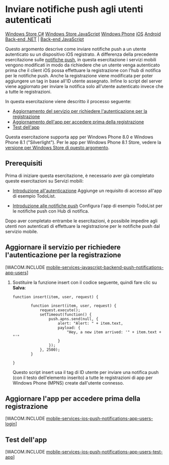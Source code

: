 <properties linkid="/documentation/articles/mobile-services-javascript-backend-windows-phone-push-notifications-app-users" pageTitle="Send push notifications to authenticated users" metaKeywords="push notifications, authentication, users, Notification Hubs, Mobile Services" description="Learn how to send push notifications to specific " metaCanonical="" services="mobile-services,notification-hubs" documentationCenter="Mobile" title="Get started with authentication in Mobile Services" authors="glenga" solutions="Mobile" manager="" editor="" />

<tags ms.service="mobile-services" ms.workload="mobile" ms.tgt_pltfrm="mobile-ios" ms.devlang="objective-c" ms.topic="article" ms.date="01/01/1900" ms.author="glenga"></tags>

# Inviare notifiche push agli utenti autenticati

<div class="dev-center-tutorial-selector sublanding">
<a href="/it-it/documentation/articles/mobile-services-javascript-backend-windows-store-dotnet-push-notifications-app-users" title="Windows Store C#">Windows Store C#</a>
<a href="/it-it/documentation/articles/mobile-services-javascript-backend-windows-store-javascript-push-notifications-app-users" title="Windows Store JavaScript">Windows Store JavaScript</a>
<a href="/it-it/documentation/articles/mobile-services-javascript-backend-windows-phone-push-notifications-app-users" title="Windows Phone" >Windows Phone</a>
<a href="/it-it/documentation/articles/mobile-services-javascript-backend-ios-push-notifications-app-users" title="iOS" class="current">iOS</a>
<a href="/it-it/documentation/articles/mobile-services-javascript-backend-android-push-notifications-app-users" title="Android">Android</a></div>

<div class="dev-center-tutorial-subselector"><a href="/it-it/documentation/articles/mobile-services-dotnet-backend-ios-push-notifications-app-users/" title=".NET backend">Back-end .NET</a> | <a href="/it-it/documentation/articles/mobile-services-javascript-backend-ios-push-notifications-app-users/"  title="JavaScript backend" class="current">Back-end JavaScript</a></div>

Questo argomento descrive come inviare notifiche push a un utente autenticato su un dispositivo iOS registrato. A differenza della precedente esercitazione sulle [notifiche push][notifiche push], in questa esercitazione i servizi mobili vengono modificati in modo da richiedere che un utente venga autenticato prima che il client iOS possa effettuare la registrazione con l'hub di notifica per le notifiche push. Anche la registrazione viene modificata per poter aggiungere un tag in base all'ID utente assegnato. Infine lo script del server viene aggiornato per inviare la notifica solo all'utente autenticato invece che a tutte le registrazioni.

In questa esercitazione viene descritto il processo seguente:

-   [Aggiornamento del servizio per richiedere l'autenticazione per la registrazione][Aggiornamento del servizio per richiedere l'autenticazione per la registrazione]
-   [Aggiornamento dell'app per accedere prima della registrazione][Aggiornamento dell'app per accedere prima della registrazione]
-   [Test dell'app][Test dell'app]

Questa esercitazione supporta app per Windows Phone 8.0 e Windows Phone 8.1 ("Silverlight"). Per le app per Windows Phone 8.1 Store, vedere la [versione per Windows Store di questo argomento][versione per Windows Store di questo argomento].

## Prerequisiti

Prima di iniziare questa esercitazione, è necessario aver già completato queste esercitazioni su Servizi mobili:

-   [Introduzione all'autenticazione][Introduzione all'autenticazione]
    Aggiunge un requisito di accesso all'app di esempio TodoList.

-   [Introduzione alle notifiche push][notifiche push]
    Configura l'app di esempio TodoList per le notifiche push con Hub di notifica.

Dopo aver completato entrambe le esercitazioni, è possibile impedire agli utenti non autenticati di effettuare la registrazione per le notifiche push dal servizio mobile.

## <a name="register"></a>Aggiornare il servizio per richiedere l'autenticazione per la registrazione

[WACOM.INCLUDE [mobile-services-javascript-backend-push-notifications-app-users][mobile-services-javascript-backend-push-notifications-app-users]]

1.  Sostituire la funzione insert con il codice seguente, quindi fare clic su **Salva**:

        function insert(item, user, request) {

                function insert(item, user, request) {
                    request.execute();
                    setTimeout(function() {
                        push.apns.send(null, {
                            alert: "Alert: " + item.text,
                            payload: {
                                "Hey, a new item arrived: '" + item.text + "'"
                            }
                        });
                    }, 2500);
                }

        }

    Questo script insert usa il tag di ID utente per inviare una notifica push (con il testo dell'elemento inserito) a tutte le registrazioni di app per Windows Phone (MPNS) create dall'utente connesso.

## <a name="update-app"></a>Aggiornare l'app per accedere prima della registrazione

[WACOM.INCLUDE [mobile-services-ios-push-notifications-app-users-login][mobile-services-ios-push-notifications-app-users-login]]

## <a name="test"></a>Test dell'app

[WACOM.INCLUDE [mobile-services-ios-push-notifications-app-users-test-app][mobile-services-ios-push-notifications-app-users-test-app]]

<!-- Anchors. -->
<!-- URLs. -->

  [Windows Store C\#]: /it-it/documentation/articles/mobile-services-javascript-backend-windows-store-dotnet-push-notifications-app-users "Windows Store C#"
  [Windows Store JavaScript]: /it-it/documentation/articles/mobile-services-javascript-backend-windows-store-javascript-push-notifications-app-users "Windows Store JavaScript"
  [Windows Phone]: /it-it/documentation/articles/mobile-services-javascript-backend-windows-phone-push-notifications-app-users "Windows Phone"
  [iOS]: /it-it/documentation/articles/mobile-services-javascript-backend-ios-push-notifications-app-users "iOS"
  [Android]: /it-it/documentation/articles/mobile-services-javascript-backend-android-push-notifications-app-users "Android"
  [Back-end .NET]: /it-it/documentation/articles/mobile-services-dotnet-backend-ios-push-notifications-app-users/ ".NET backend"
  [Back-end JavaScript]: /it-it/documentation/articles/mobile-services-javascript-backend-ios-push-notifications-app-users/ "JavaScript backend"
  [notifiche push]: /it-it/documentation/articles/mobile-services-javascript-backend-ios-get-started-push/
  [Aggiornamento del servizio per richiedere l'autenticazione per la registrazione]: #register
  [Aggiornamento dell'app per accedere prima della registrazione]: #update-app
  [Test dell'app]: #test
  [versione per Windows Store di questo argomento]: /it-it/documentation/articles/mobile-services-javascript-backend-windows-store-dotnet-push-notifications-app-users
  [Introduzione all'autenticazione]: /it-it/documentation/articles/mobile-services-ios-get-started-users/
  [mobile-services-javascript-backend-push-notifications-app-users]: ../includes/mobile-services-javascript-backend-push-notifications-app-users.md
  [mobile-services-ios-push-notifications-app-users-login]: ../includes/mobile-services-ios-push-notifications-app-users-login.md
  [mobile-services-ios-push-notifications-app-users-test-app]: ../includes/mobile-services-ios-push-notifications-app-users-test-app.md

